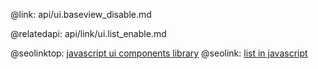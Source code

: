 @link: api/ui.baseview_disable.md

@relatedapi:
	api/link/ui.list_enable.md

@seolinktop: [javascript ui components library](https://webix.com)
@seolink: [list in javascript](https://webix.com/widget/list/)